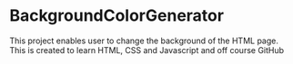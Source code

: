 # BackgroundColorGenerator
This project enables user to change the background of the HTML page. This is created to learn HTML, CSS and Javascript and off course GitHub
